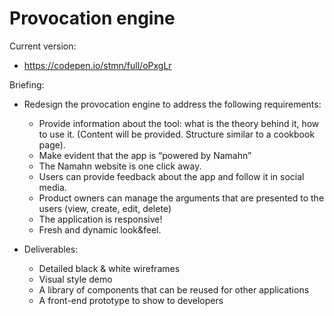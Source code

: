 # Provocation engine

Current version: 
* https://codepen.io/stmn/full/oPxgLr

Briefing: 
* Redesign the provocation engine to address the following requirements:​
    * Provide information about the tool: what is the theory behind it, how to use it. (Content will be provided. Structure similar to a cookbook page). ​
    * Make evident that the app is “powered by Namahn”​
    * The Namahn website is one click away.​
    * Users can provide feedback about the app and follow it in social media.​
    * Product owners can manage the arguments that are presented to the users (view, create, edit, delete) ​
    * The application is responsive!​
    * Fresh and dynamic look&feel. 

* Deliverables:
    * Detailed black & white wireframes​
    * Visual style demo​
    * A library of components that can be reused for other applications​
    * A front-end prototype to show to developers